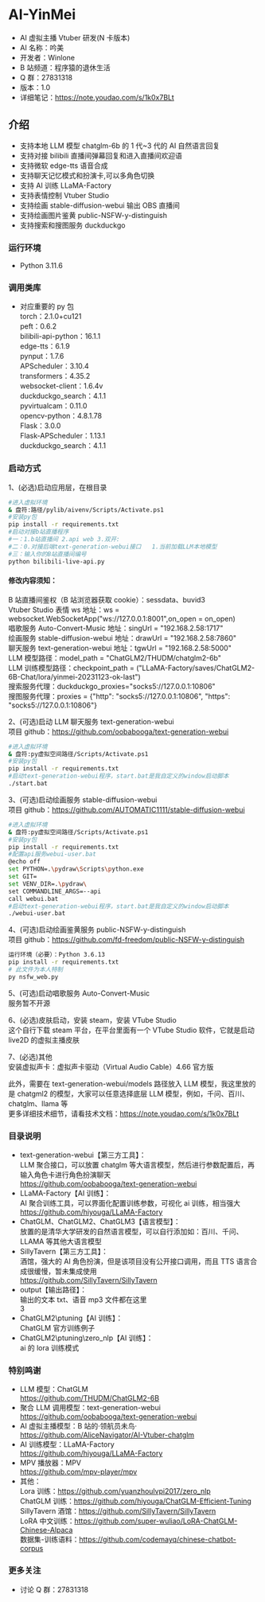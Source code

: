 # **AI-YinMei**

- AI 虚拟主播 Vtuber 研发(N 卡版本)
- AI 名称：吟美
- 开发者：Winlone
- B 站频道：程序猿的退休生活
- Q 群：27831318
- 版本：1.0
- 详细笔记：https://note.youdao.com/s/1k0x7BLt

## **介绍**

- 支持本地 LLM 模型 chatglm-6b 的 1 代~3 代的 AI 自然语言回复
- 支持对接 bilibili 直播间弹幕回复和进入直播间欢迎语
- 支持微软 edge-tts 语音合成
- 支持聊天记忆模式和扮演卡,可以多角色切换
- 支持 AI 训练 LLaMA-Factory
- 支持表情控制 Vtuber Studio
- 支持绘画 stable-diffusion-webui 输出 OBS 直播间
- 支持绘画图片鉴黄 public-NSFW-y-distinguish
- 支持搜索和搜图服务 duckduckgo

### 运行环境

- Python 3.11.6

### 调用类库

- 对应重要的 py 包<br>
  torch：2.1.0+cu121<br>
  peft：0.6.2<br>
  bilibili-api-python：16.1.1<br>
  edge-tts：6.1.9<br>
  pynput：1.7.6<br>
  APScheduler：3.10.4<br>
  transformers：4.35.2<br>
  websocket-client：1.6.4v<br>
  duckduckgo_search：4.1.1<br>
  pyvirtualcam：0.11.0<br>
  opencv-python：4.8.1.78<br>
  Flask：3.0.0<br>
  Flask-APScheduler：1.13.1<br>
  duckduckgo_search：4.1.1<br>

### 启动方式

1、(必选)启动应用层，在根目录

```bash
#进入虚拟环境
& 盘符:路径/pylib/aivenv/Scripts/Activate.ps1
#安装py包
pip install -r requirements.txt
#启动对接b站直播程序
#一：1.b站直播间 2.api web 3.双开:
#二：0.对接后端text-generation-webui接口   1.当前加载LLM本地模型
#三：输入你的B站直播间编号
python bilibili-live-api.py
```

#### 修改内容须知：

B 站直播间鉴权（B 站浏览器获取 cookie）：sessdata、buvid3<br>
Vtuber Studio 表情 ws 地址：ws = websocket.WebSocketApp("ws://127.0.0.1:8001",on_open = on_open)<br>
唱歌服务 Auto-Convert-Music 地址：singUrl = "192.168.2.58:1717"<br>
绘画服务 stable-diffusion-webui 地址：drawUrl = "192.168.2.58:7860"<br>
聊天服务 text-generation-webui 地址：tgwUrl = "192.168.2.58:5000"<br>
LLM 模型路径：model_path = "ChatGLM2/THUDM/chatglm2-6b"<br>
LLM 训练模型路径：checkpoint_path = ("LLaMA-Factory/saves/ChatGLM2-6B-Chat/lora/yinmei-20231123-ok-last")<br>
搜索服务代理：duckduckgo_proxies="socks5://127.0.0.1:10806"<br>
搜图服务代理：proxies = {"http": "socks5://127.0.0.1:10806", "https": "socks5://127.0.0.1:10806"}<br>

2、(可选)启动 LLM 聊天服务 text-generation-webui<br>
项目 github：https://github.com/oobabooga/text-generation-webui<br>

```bash
#进入虚拟环境
& 盘符:py虚拟空间路径/Scripts/Activate.ps1
#安装py包
pip install -r requirements.txt
#启动text-generation-webui程序，start.bat是我自定义的window启动脚本
./start.bat
```

3、(可选)启动绘画服务 stable-diffusion-webui<br>
项目 github：https://github.com/AUTOMATIC1111/stable-diffusion-webui<br>

```bash
#进入虚拟环境
& 盘符:py虚拟空间路径/Scripts/Activate.ps1
#安装py包
pip install -r requirements.txt
#配置api服务webui-user.bat
@echo off
set PYTHON=.\pydraw\Scripts\python.exe
set GIT=
set VENV_DIR=.\pydraw\
set COMMANDLINE_ARGS=--api
call webui.bat
#启动text-generation-webui程序，start.bat是我自定义的window启动脚本
./webui-user.bat
```

4、(可选)启动绘画鉴黄服务 public-NSFW-y-distinguish<br>
项目 github：https://github.com/fd-freedom/public-NSFW-y-distinguish<br>

```bash
运行环境（必要）：Python 3.6.13
pip install -r requirements.txt
# 此文件为本人特制
py nsfw_web.py
```

5、(可选)启动唱歌服务 Auto-Convert-Music<br>
服务暂不开源<br>

6、(必选)皮肤启动，安装 steam，安装 VTube Studio<br>
这个自行下载 steam 平台，在平台里面有一个 VTube Studio 软件，它就是启动 live2D 的虚拟主播皮肤<br>

7、(必选)其他<br>
安装虚拟声卡：虚拟声卡驱动（Virtual Audio Cable）4.66 官方版<br>

此外，需要在 text-generation-webui/models 路径放入 LLM 模型，我这里放的是 chatgml2 的模型，大家可以任意选择底层 LLM 模型，例如，千问、百川、chatglm、llama 等<br>
更多详细技术细节，请看技术文档：https://note.youdao.com/s/1k0x7BLt<br>

### 目录说明

- text-generation-webui【第三方工具】：<br>
  LLM 聚合接口，可以放置 chatglm 等大语言模型，然后进行参数配置后，再输入角色卡进行角色扮演聊天<br>
  https://github.com/oobabooga/text-generation-webui<br>
- LLaMA-Factory【AI 训练】：<br>
  AI 聚合训练工具，可以界面化配置训练参数，可视化 ai 训练，相当强大<br>
  https://github.com/hiyouga/LLaMA-Factory<br>
- ChatGLM、ChatGLM2、ChatGLM3【语言模型】：<br>
  放置的是清华大学研发的自然语言模型，可以自行添加如：百川、千问、LLAMA 等其他大语言模型<br>
- SillyTavern【第三方工具】：<br>
  酒馆，强大的 AI 角色扮演，但是该项目没有公开接口调用，而且 TTS 语言合成很缓慢，暂未集成使用<br>
  https://github.com/SillyTavern/SillyTavern<br>
- output【输出路径】：<br>
  输出的文本 txt、语音 mp3 文件都在这里<br>3
- ChatGLM2\ptuning【AI 训练】：<br>
  ChatGLM 官方训练例子<br>
- ChatGLM2\ptuning\zero_nlp【AI 训练】：<br>
  ai 的 lora 训练模式

### 特别鸣谢

- LLM 模型：ChatGLM<br>
  https://github.com/THUDM/ChatGLM2-6B<br>
- 聚合 LLM 调用模型：text-generation-webui<br>
  https://github.com/oobabooga/text-generation-webui<br>
- AI 虚拟主播模型：B 站的·领航员未鸟·<br>
  https://github.com/AliceNavigator/AI-Vtuber-chatglm<br>
- AI 训练模型：LLaMA-Factory<br>
  https://github.com/hiyouga/LLaMA-Factory<br>
- MPV 播放器：MPV<br>
  https://github.com/mpv-player/mpv<br>
- 其他：<br>
  Lora 训练：https://github.com/yuanzhoulvpi2017/zero_nlp<br>
  ChatGLM 训练：https://github.com/hiyouga/ChatGLM-Efficient-Tuning<br>
  SillyTavern 酒馆：https://github.com/SillyTavern/SillyTavern<br>
  LoRA 中文训练：https://github.com/super-wuliao/LoRA-ChatGLM-Chinese-Alpaca<br>
  数据集-训练语料：https://github.com/codemayq/chinese-chatbot-corpus<br>

### 更多关注

- 讨论 Q 群：27831318<br>
